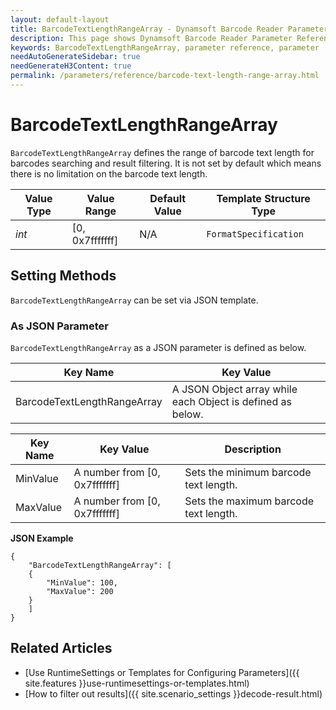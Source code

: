 ```yaml
---
layout: default-layout
title: BarcodeTextLengthRangeArray - Dynamsoft Barcode Reader Parameter Reference
description: This page shows Dynamsoft Barcode Reader Parameter Reference for BarcodeTextLengthRangeArray.
keywords: BarcodeTextLengthRangeArray, parameter reference, parameter
needAutoGenerateSidebar: true
needGenerateH3Content: true
permalink: /parameters/reference/barcode-text-length-range-array.html
---
```



# BarcodeTextLengthRangeArray 

`BarcodeTextLengthRangeArray` defines the range of barcode text length for barcodes searching and result filtering. It is not set by default which means there is no limitation on the barcode text length.

| Value Type | Value Range | Default Value | Template Structure Type |
| ---------- | ----------- | ------------- | ----------------------- |
| *int* | [0, 0x7fffffff] | N/A | `FormatSpecification` |
    
## Setting Methods
`BarcodeTextLengthRangeArray` can be set via JSON template.

### As JSON Parameter
`BarcodeTextLengthRangeArray` as a JSON parameter is defined as below.   

| Key Name | Key Value |
| -------- | --------- |
| BarcodeTextLengthRangeArray | A JSON Object array while each Object is defined as below. |

| Key Name | Key Value | Description |
| -------- | --------- | ----------- |
| MinValue | A number from [0, 0x7fffffff] | Sets the minimum barcode text length.  |
| MaxValue | A number from [0, 0x7fffffff] | Sets the maximum barcode text length. |


**JSON Example**   
```
{
    "BarcodeTextLengthRangeArray": [
    {
        "MinValue": 100,
        "MaxValue": 200
    }
    ]
}
```


<!--
## Impacts on Performance
### Speed
Enabling `BarcodeTextLengthRangeArray` for filtering may speed up the process.

### Read Rate
Enabling `BarcodeTextLengthRangeArray` to filter out results may reduce the Read Rate. 

### Accuracy
Enabling `BarcodeTextLengthRangeArray` to filter out results may improve the Accuracy.

-->
## Related Articles
- [Use RuntimeSettings or Templates for Configuring Parameters]({{ site.features }}use-runtimesettings-or-templates.html)
- [How to filter out results]({{ site.scenario_settings }}decode-result.html)
